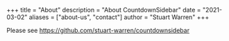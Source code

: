 +++
title = "About"
description = "About CountdownSidebar"
date = "2021-03-02"
aliases = ["about-us", "contact"]
author = "Stuart Warren"
+++

Please see https://github.com/stuart-warren/countdownsidebar